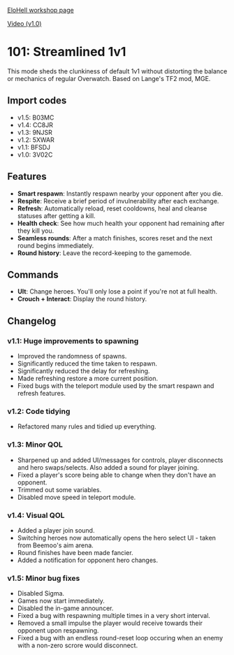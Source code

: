 [EloHell workshop page](https://workshop.elohell.gg/uVYxfgMIq)

[Video (v1.0)](https://www.youtube.com/watch?v=XsfxXvnWb3M)



# 101: Streamlined 1v1
This mode sheds the clunkiness of default 1v1 without distorting the balance or mechanics of regular Overwatch. Based on Lange's TF2 mod, MGE.

## Import codes
- v1.5: B03MC
- v1.4: CC8JR
- v1.3: 9NJSR
- v1.2: 5XWAR
- v1.1: BFSDJ
- v1.0: 3V02C



## Features
- **Smart respawn**: Instantly respawn nearby your opponent after you die.
- **Respite**: Receive a brief period of invulnerability after each exchange.
- **Refresh**: Automatically reload, reset cooldowns, heal and cleanse statuses after getting a kill.
- **Health check**: See how much health your opponent had remaining after they kill you.
- **Seamless rounds**: After a match finishes, scores reset and the next round begins immediately.
- **Round history**: Leave the record-keeping to the gamemode.



## Commands
- **Ult**: Change heroes. You'll only lose a point if you're not at full health.
- **Crouch + Interact**: Display the round history.



## Changelog
### v1.1: Huge improvements to spawning
- Improved the randomness of spawns.
- Significantly reduced the time taken to respawn.
- Significantly reduced the delay for refreshing.
- Made refreshing restore a more current position.
- Fixed bugs with the teleport module used by the smart respawn and refresh features.

### v1.2: Code tidying
- Refactored many rules and tidied up everything.

### v1.3: Minor QOL
- Sharpened up and added UI/messages for controls, player disconnects and hero swaps/selects. Also added a sound for player joining.
- Fixed a player's score being able to change when they don't have an opponent.
- Trimmed out some variables.
- Disabled move speed in teleport module.

### v1.4: Visual QOL
- Added a player join sound.
- Switching heroes now automatically opens the hero select UI - taken from Beemoo's aim arena.
- Round finishes have been made fancier.
- Added a notification for opponent hero changes.

### v1.5: Minor bug fixes
- Disabled Sigma.
- Games now start immediately.
- Disabled the in-game announcer.
- Fixed a bug with respawning multiple times in a very short interval.
- Removed a small impulse the player would receive towards their opponent upon respawning.
- Fixed a bug with an endless round-reset loop occuring when an enemy with a non-zero scrore would disconnect.